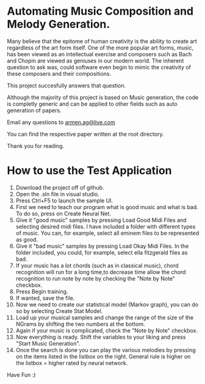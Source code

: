Automating Music Composition and Melody Generation.
==================================================

Many believe that the epitome of human creativity is the ability to create art regardless of the art form itself. One of the more popular art forms, music, has been viewed as an intellectual exercise and composers such as Bach and Chopin are viewed as geniuses in our modern world. The inherent question to ask was, could software even begin to mimic the creativity of these composers and their compositions. 

This project succesfully answers that question.

Although the majority of this project is based on Music generation, the code is completly generic and can be applied to other fields such as auto generation of papers. 

Email any questions to armen.ag@live.com

You can find the respective paper written at the root directory.

Thank you for reading.

How to use the Test Application
========================================
1. Download the project off of github.
2. Open the .sln file in visual studio.
3. Press Ctrl+F5 to launch the sample UI.
4. First we need to teach our program what is good music and what is bad. To do so, press on Create Neural Net.
5. Give it "good music" samples by pressing Load Good Midi Files and selecting desired midi files. I have included a folder with different types of music. You can, for example, select all eminem files to be represented as good.
6. Give it "bad music" samples by pressing Load Okay Midi Files. In the folder included, you could, for example, select ella fitzgerald files as bad.
7. If your music has a lot chords (such as in classical music), chord recognition will run for a long time,to decrease time allow the chord recognition to run note by note by checking the "Note by Note" checkbox. 
8. Press Begin training.
9. If wanted, save the file.
10. Now we need to create our statistical model (Markov graph), you can do so by selecting Create Stat Model.
11. Load up your musical samples and change the range of the size of the NGrams by shifting the two numbers at the bottom.
12. Again if your music is complicated, check the "Note by Note" checkbox.
13. Now everything is ready. Shift the variables to your liking and press "Start Music Generation".
14. Once the search is done you can play the various melodies by pressing on the items listed in the listbox on the right. General rule is higher on the listbox = higher rated by neural network.

Have Fun :)
